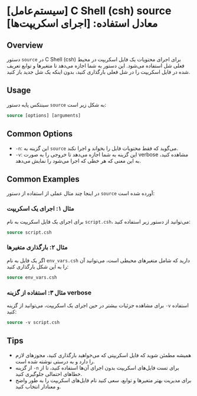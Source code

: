 # [سیستم‌عامل] C Shell (csh) source معادل استفاده: [اجرای اسکریپت‌ها]

## Overview
دستور `source` در C Shell (csh) برای اجرای محتویات یک فایل اسکریپت در محیط فعلی شل استفاده می‌شود. این دستور به شما اجازه می‌دهد تا متغیرها و توابع تعریف شده در فایل اسکریپت را در شل فعلی بارگذاری کنید، بدون اینکه یک شل جدید باز کنید.

## Usage
سینتکس پایه دستور `source` به شکل زیر است:

```csh
source [options] [arguments]
```

## Common Options
- `-n`: این گزینه به `source` می‌گوید که فقط محتویات فایل را بخواند و اجرا نکند.
- `-v`: این گزینه به شما اجازه می‌دهد تا خروجی را به صورت verbose مشاهده کنید، به این معنی که هر خطی که اجرا می‌شود را نمایش می‌دهد.

## Common Examples
در اینجا چند مثال عملی از استفاده از دستور `source` آورده شده است:

### مثال ۱: اجرای یک اسکریپت
برای اجرای یک فایل اسکریپت به نام `script.csh`، می‌توانید از دستور زیر استفاده کنید:

```csh
source script.csh
```

### مثال ۲: بارگذاری متغیرها
اگر یک فایل به نام `env_vars.csh` دارید که شامل متغیرهای محیطی است، می‌توانید آن را به این شکل بارگذاری کنید:

```csh
source env_vars.csh
```

### مثال ۳: استفاده از گزینه verbose
برای مشاهده جزئیات بیشتر در حین اجرای یک اسکریپت، می‌توانید از گزینه `-v` استفاده کنید:

```csh
source -v script.csh
```

## Tips
- همیشه مطمئن شوید که فایل اسکریپتی که می‌خواهید بارگذاری کنید، مجوزهای لازم را دارد و به درستی نوشته شده است.
- از گزینه `-n` برای تست فایل‌های اسکریپت بدون اجرای آن‌ها استفاده کنید، تا از خطاهای احتمالی جلوگیری کنید.
- برای مدیریت بهتر متغیرها و توابع، سعی کنید نام فایل‌های اسکریپت را به طور واضح و معنادار انتخاب کنید.